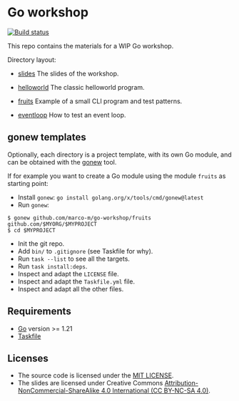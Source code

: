 # Go workshop

[![Build status](https://github.com/marco-m/go-workshop/actions/workflows/ci.yml/badge.svg?branch=master)](https://github.com/marco-m/go-workshop/actions)

This repo contains the materials for a WIP Go workshop.

Directory layout:

- [slides](./slides) The slides of the workshop.

- [helloworld](./helloworld) The classic helloworld program.
- [fruits](./fruits) Example of a small CLI program and test patterns.
- [eventloop](./eventloop) How to test an event loop.

## gonew templates

Optionally, each directory is a project template, with its own Go module, and can be obtained with the [gonew](https://go.dev/blog/gonew) tool.

If for example you want to create a Go module using the module `fruits` as starting point:

- Install `gonew`: `go install golang.org/x/tools/cmd/gonew@latest`
- Run `gonew`:
```
$ gonew github.com/marco-m/go-workshop/fruits github.com/$MYORG/$MYPROJECT
$ cd $MYPROJECT
```
- Init the git repo.
- Add `bin/` to `.gitignore` (see Taskfile for why).
- Run `task --list` to see all the targets.
- Run `task install:deps`.
- Inspect and adapt the `LICENSE` file.
- Inspect and adapt the `Taskfile.yml` file.
- Inspect and adapt all the other files.

## Requirements

- [Go](https://go.dev/) version >= 1.21
- [Taskfile](https://taskfile.dev)

## Licenses

- The source code is licensed under the [MIT LICENSE](SOURCE.LICENSE).
- The slides are licensed under Creative Commons [Attribution-NonCommercial-ShareAlike 4.0 International (CC BY-NC-SA 4.0)](https://creativecommons.org/licenses/by-nc-sa/4.0/).
